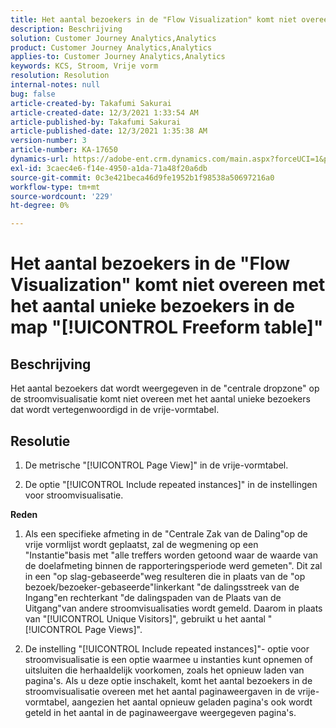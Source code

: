 ```yaml
---
title: Het aantal bezoekers in de "Flow Visualization" komt niet overeen met het aantal unieke bezoekers in de map "[!UICONTROL Freeform table]"
description: Beschrijving
solution: Customer Journey Analytics,Analytics
product: Customer Journey Analytics,Analytics
applies-to: Customer Journey Analytics,Analytics
keywords: KCS, Stroom, Vrije vorm
resolution: Resolution
internal-notes: null
bug: false
article-created-by: Takafumi Sakurai
article-created-date: 12/3/2021 1:33:54 AM
article-published-by: Takafumi Sakurai
article-published-date: 12/3/2021 1:35:38 AM
version-number: 3
article-number: KA-17650
dynamics-url: https://adobe-ent.crm.dynamics.com/main.aspx?forceUCI=1&pagetype=entityrecord&etn=knowledgearticle&id=2199330f-d953-ec11-8c62-00224804e3cb
exl-id: 3caec4e6-f14e-4950-a1da-71a48f20a6db
source-git-commit: 0c3e421beca46d9fe1952b1f98538a50697216a0
workflow-type: tm+mt
source-wordcount: '229'
ht-degree: 0%

---
```


# Het aantal bezoekers in de &quot;Flow Visualization&quot; komt niet overeen met het aantal unieke bezoekers in de map &quot;[!UICONTROL Freeform table]&quot;

## Beschrijving

Het aantal bezoekers dat wordt weergegeven in de &quot;centrale dropzone&quot; op de stroomvisualisatie komt niet overeen met het aantal unieke bezoekers dat wordt vertegenwoordigd in de vrije-vormtabel. 

## Resolutie


1. De metrische &quot;[!UICONTROL Page View]&quot; in de vrije-vormtabel. 

2. De optie &quot;[!UICONTROL Include repeated instances]&quot; in de instellingen voor stroomvisualisatie.

<b>Reden</b>

1. Als een specifieke afmeting in de &quot;Centrale Zak van de Daling&quot;op de vrije vormlijst wordt geplaatst, zal de wegmening op een &quot;Instantie&quot;basis met &quot;alle treffers worden getoond waar de waarde van de doelafmeting binnen de rapporteringsperiode werd gemeten&quot;. Dit zal in een &quot;op slag-gebaseerde&quot;weg resulteren die in plaats van de &quot;op bezoek/bezoeker-gebaseerde&quot;linkerkant &quot;de dalingsstreek van de Ingang&quot;en rechterkant &quot;de dalingspaden van de Plaats van de Uitgang&quot;van andere stroomvisualisaties wordt gemeld. Daarom in plaats van &quot;[!UICONTROL Unique Visitors]&quot;, gebruikt u het aantal &quot;[!UICONTROL Page Views]&quot;.

2. De instelling &quot;[!UICONTROL Include repeated instances]&quot;- optie voor stroomvisualisatie is een optie waarmee u instanties kunt opnemen of uitsluiten die herhaaldelijk voorkomen, zoals het opnieuw laden van pagina&#39;s. Als u deze optie inschakelt, komt het aantal bezoekers in de stroomvisualisatie overeen met het aantal paginaweergaven in de vrije-vormtabel, aangezien het aantal opnieuw geladen pagina&#39;s ook wordt geteld in het aantal in de paginaweergave weergegeven pagina&#39;s.

